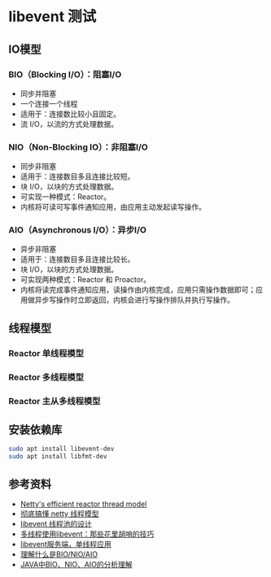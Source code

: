 # libevent 测试

## IO模型

### BIO（Blocking I/O）：阻塞I/O

* 同步并阻塞
* 一个连接一个线程
* 适用于：连接数比较小且固定。
* 流 I/O，以流的方式处理数据。

### NIO（Non-Blocking IO）：非阻塞I/O

* 同步非阻塞
* 适用于：连接数目多且连接比较短。
* 块 I/O，以块的方式处理数据。
* 可实现一种模式：Reactor。
* 内核将可读可写事件通知应用，由应用主动发起读写操作。

### AIO（Asynchronous I/O）：异步I/O

* 异步非阻塞
* 适用于：连接数目多且连接比较长。
* 块 I/O，以块的方式处理数据。
* 可实现两种模式：Reactor 和 Proactor。
* 内核将读完成事件通知应用，读操作由内核完成，应用只需操作数据即可；应用做异步写操作时立即返回，内核会进行写操作排队并执行写操作。

## 线程模型

### Reactor 单线程模型

### Reactor 多线程模型

### Reactor 主从多线程模型

## 安装依赖库

```bash
sudo apt install libevent-dev
sudo apt install libfmt-dev
```

## 参考资料

* [Netty's efficient reactor thread model](https://javamana.com/2021/09/20210909151058484V.html)
* [彻底搞懂 netty 线程模型](https://www.cnblogs.com/luoxn28/p/11875340.html)
* [libevent 线程池的设计](https://www.jianshu.com/p/d9e161acdd40)
* [多线程使用libevent：那些花里胡哨的技巧](https://segmentfault.com/a/1190000040121458)
* [libevent服务端，单线程应用](https://blog.csdn.net/c1s2d3n4cs/article/details/124255380)
* [理解什么是BIO/NIO/AIO](https://segmentfault.com/a/1190000037714804)
* [JAVA中BIO、NIO、AIO的分析理解](https://developer.aliyun.com/article/726698)

